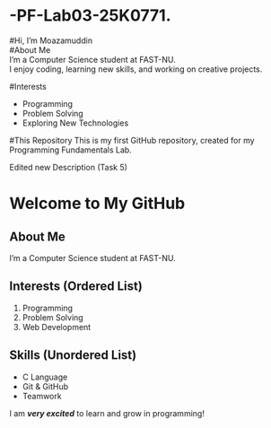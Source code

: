 # -PF-Lab03-25K0771.

#Hi, I’m Moazamuddin  
#About Me  
I’m a Computer Science student at FAST-NU.  
I enjoy coding, learning new skills, and working on creative projects.  

#Interests  
- Programming  
- Problem Solving  
- Exploring New Technologies  

#This Repository
This is my first GitHub repository, created for my Programming Fundamentals Lab.


Edited new Description (Task 5)
# Welcome to My GitHub  

## About Me  
I’m a Computer Science student at FAST-NU.  

## Interests (Ordered List)  
1. Programming  
2. Problem Solving  
3. Web Development  

## Skills (Unordered List)  
- C Language  
- Git & GitHub  
- Teamwork  

I am **_very excited_** to learn and grow in programming! 
